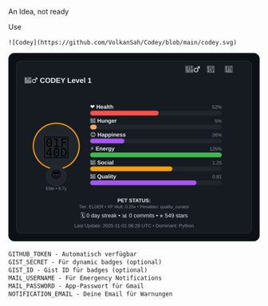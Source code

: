 An Idea, not ready

Use
```
![Codey](https://github.com/VolkanSah/Codey/blob/main/codey.svg)
```
![Codey](https://github.com/VolkanSah/Codey/blob/main/codey.svg)
```
GITHUB_TOKEN - Automatisch verfügbar
GIST_SECRET - Für dynamic badges (optional)
GIST_ID - Gist ID für badges (optional)
MAIL_USERNAME - Für Emergency Notifications
MAIL_PASSWORD - App-Passwort für Gmail
NOTIFICATION_EMAIL - Deine Email für Warnungen
```
